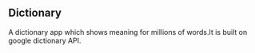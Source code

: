 ## Dictionary

A dictionary app which shows meaning for millions of words.It is built on google dictionary API.